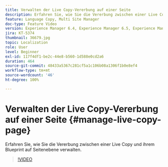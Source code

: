 ```yaml
---
title: Verwalten der Live Copy-Vererbung auf einer Seite
description: Erfahren Sie, wie Sie die Vererbung zwischen einer Live Copy und ihrem Blueprint auf Seitenebene verwalten
feature: Language Copy, Multi Site Manager
doc-type: Feature Video
version: Experience Manager 6.4, Experience Manager 6.5, Experience Manager as a Cloud Service
jira: KT-5374
thumbnail: 36679.jpg
topic: Localization
role: User
level: Beginner
exl-id: 117f4df1-be2c-44e8-b560-1d588e0cd2a6
duration: 464
source-git-commit: 48433a5367c281cf5a1c106b08a1306f1b0e8ef4
workflow-type: tm+mt
source-wordcount: '46'
ht-degree: 100%

---
```


# Verwalten der Live Copy-Vererbung auf einer Seite {#manage-live-copy-page}

Erfahren Sie, wie Sie die Vererbung zwischen einer Live Copy und ihrem Blueprint auf Seitenebene verwalten.
>[!VIDEO](https://video.tv.adobe.com/v/36679?quality=12&learn=on)
